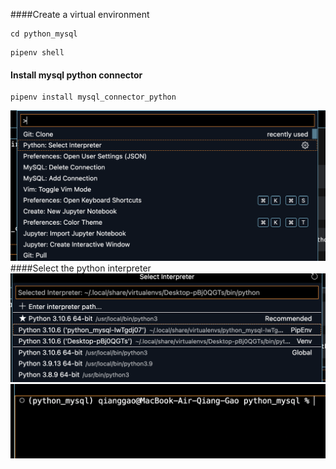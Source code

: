 ####Create a virtual environment
```
cd python_mysql
```
```
pipenv shell
```
#### Install mysql python connector
```
pipenv install mysql_connector_python
```
![](./images/select_python_intepreter.png)
####Select the python interpreter
![](./images/pipEnv.png)
![](images/terminal%20virtual%20env.png)



